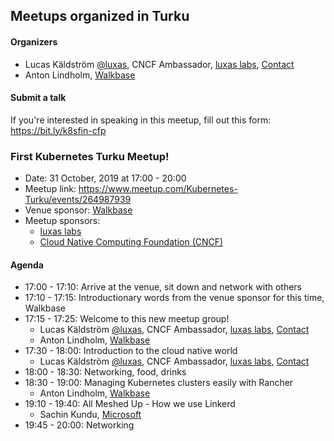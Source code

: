 ## Meetups organized in Turku

#### Organizers

 - Lucas Käldström [@luxas](https://github.com/luxas), CNCF Ambassador, [luxas labs](https://luxaslabs.com), [Contact](https://www.cncf.io/speaker/luxas)
 - Anton Lindholm, [Walkbase](https://www.walkbase.com/)

#### Submit a talk

If you're interested in speaking in this meetup, fill out this form: https://bit.ly/k8sfin-cfp

### First Kubernetes Turku Meetup!

 - Date: 31 October, 2019 at 17:00 - 20:00
 - Meetup link: https://www.meetup.com/Kubernetes-Turku/events/264987939
 - Venue sponsor: [Walkbase](https://www.walkbase.com/)
 - Meetup sponsors:
   - [luxas labs](https://luxaslabs.com)
   - [Cloud Native Computing Foundation (CNCF)](https://www.cncf.io/)

#### Agenda

 - 17:00 - 17:10: Arrive at the venue, sit down and network with others 
 - 17:10 - 17:15: Introductionary words from the venue sponsor for this time, Walkbase 
 - 17:15 - 17:25: Welcome to this new meetup group! 
   - Lucas Käldström [@luxas](https://github.com/luxas), CNCF Ambassador, [luxas labs](https://luxaslabs.com), [Contact](https://www.cncf.io/speaker/luxas)
   - Anton Lindholm, [Walkbase](https://www.walkbase.com/)
 - 17:30 - 18:00: Introduction to the cloud native world 
   - Lucas Käldström [@luxas](https://github.com/luxas), CNCF Ambassador, [luxas labs](https://luxaslabs.com), [Contact](https://www.cncf.io/speaker/luxas)
 - 18:00 - 18:30: Networking, food, drinks 
 - 18:30 - 19:00: Managing Kubernetes clusters easily with Rancher 
   - Anton Lindholm, [Walkbase](https://www.walkbase.com/)
 - 19:10 - 19:40: All Meshed Up - How we use Linkerd 
   - Sachin Kundu, [Microsoft](https://www.microsoft.com)
 - 19:45 - 20:00: Networking 
